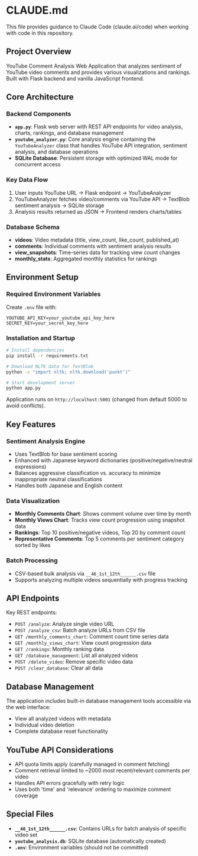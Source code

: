# CLAUDE.md

This file provides guidance to Claude Code (claude.ai/code) when working with code in this repository.

## Project Overview

YouTube Comment Analysis Web Application that analyzes sentiment of YouTube video comments and provides various visualizations and rankings. Built with Flask backend and vanilla JavaScript frontend.

## Core Architecture

### Backend Components
- **`app.py`**: Flask web server with REST API endpoints for video analysis, charts, rankings, and database management
- **`youtube_analyzer.py`**: Core analysis engine containing the `YouTubeAnalyzer` class that handles YouTube API integration, sentiment analysis, and database operations
- **SQLite Database**: Persistent storage with optimized WAL mode for concurrent access

### Key Data Flow
1. User inputs YouTube URL → Flask endpoint → YouTubeAnalyzer
2. YouTubeAnalyzer fetches video/comments via YouTube API → TextBlob sentiment analysis → SQLite storage
3. Analysis results returned as JSON → Frontend renders charts/tables

### Database Schema
- **videos**: Video metadata (title, view_count, like_count, published_at)
- **comments**: Individual comments with sentiment analysis results
- **view_snapshots**: Time-series data for tracking view count changes
- **monthly_stats**: Aggregated monthly statistics for rankings

## Environment Setup

### Required Environment Variables
Create `.env` file with:
```
YOUTUBE_API_KEY=your_youtube_api_key_here
SECRET_KEY=your_secret_key_here
```

### Installation and Startup
```bash
# Install dependencies
pip install -r requirements.txt

# Download NLTK data for TextBlob
python -c "import nltk; nltk.download('punkt')"

# Start development server
python app.py
```

Application runs on `http://localhost:5001` (changed from default 5000 to avoid conflicts).

## Key Features

### Sentiment Analysis Engine
- Uses TextBlob for base sentiment scoring
- Enhanced with Japanese keyword dictionaries (positive/negative/neutral expressions)
- Balances aggressive classification vs. accuracy to minimize inappropriate neutral classifications
- Handles both Japanese and English content

### Data Visualization
- **Monthly Comments Chart**: Shows comment volume over time by month
- **Monthly Views Chart**: Tracks view count progression using snapshot data
- **Rankings**: Top 10 positive/negative videos, Top 20 by comment count
- **Representative Comments**: Top 5 comments per sentiment category sorted by likes

### Batch Processing
- CSV-based bulk analysis via `__46_1st_12th______.csv` file
- Supports analyzing multiple videos sequentially with progress tracking

## API Endpoints

Key REST endpoints:
- `POST /analyze`: Analyze single video URL
- `POST /analyze_csv`: Batch analyze URLs from CSV file
- `GET /monthly_comments_chart`: Comment count time series data
- `GET /monthly_views_chart`: View count progression data
- `GET /rankings`: Monthly ranking data
- `GET /database_management`: List all analyzed videos
- `POST /delete_video`: Remove specific video data
- `POST /clear_database`: Clear all data

## Database Management

The application includes built-in database management tools accessible via the web interface:
- View all analyzed videos with metadata
- Individual video deletion
- Complete database reset functionality

## YouTube API Considerations

- API quota limits apply (carefully managed in comment fetching)
- Comment retrieval limited to ~2000 most recent/relevant comments per video
- Handles API errors gracefully with retry logic
- Uses both 'time' and 'relevance' ordering to maximize comment coverage

## Special Files

- **`__46_1st_12th______.csv`**: Contains URLs for batch analysis of specific video set
- **`youtube_analysis.db`**: SQLite database (automatically created)
- **`.env`**: Environment variables (should not be committed)